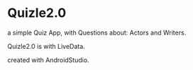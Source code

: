 # Quizle2.0

a simple Quiz App, with Questions about: Actors and Writers.

Quizle2.0 is with LiveData.

created with AndroidStudio.

